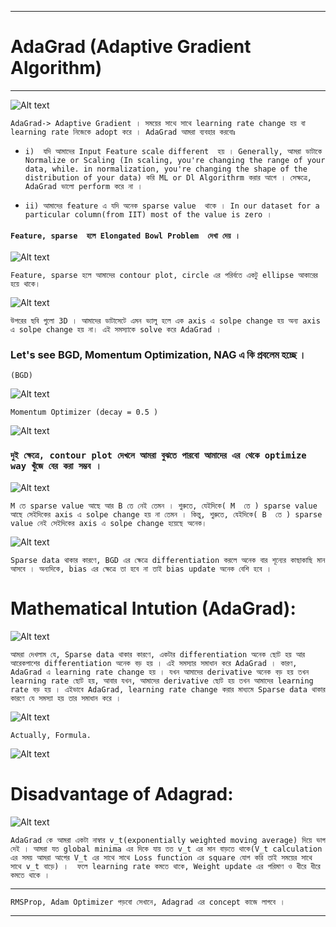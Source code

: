 
---


#  AdaGrad (Adaptive Gradient Algorithm)


---


![Alt text](img/image-208.png)

`AdaGrad-> Adaptive Gradient । সময়ের সাথে সাথে learning rate change হয় বা learning rate নিজেকে adopt করে । AdaGrad আমরা ব্যবহার করবোঃ `

- `i)  যদি আমাদের Input Feature scale different  হয় । Generally, আমরা ডাটাকে Normalize or Scaling (In scaling, you're changing the range of your data, while. in normalization, you're changing the shape of the distribution of your data) করি ML or Dl Algorithrm করার আগে । সেক্ষত্রে, AdaGrad ভালো perform করে না ।  `

- `ii) আমাদের feature এ যদি অনেক sparse value  থাকে । In our dataset for a particular column(from IIT) most of the value is zero । `

#### `Feature, sparse  হলে Elongated Bowl Problem  দেখা দেয় । `

![Alt text](img/image-209.png)

`Feature, sparse হলে আমাদের contour plot, circle এর পরির্বতে একটু ellipse আকারের হয়ে থাকে। `

![Alt text](img/image-210.png)

`উপরের ছবি গুলো 3D । আমাদের ডাটাসেটে এমন ভ্যালু হলে এক axis এ solpe change হয় অন্য axis এ solpe change হয় না। এই সমস্যাকে solve করে AdaGrad । `

### Let's see BGD, Momentum Optimization, NAG এ কি প্রবলেম হচ্ছে । 

` (BGD) `

![Alt text](img/image-211.png)

`Momentum Optimizer (decay = 0.5 )`

![Alt text](img/image-212.png)

### ` দুই ক্ষেত্রে, contour plot দেখলে আমরা বুঝতে পারবো আমাদের এর থেকে optimize way খুঁজে বের করা সম্ভব । `

![Alt text](img/image-213.png)

`M তে sparse value আছে আর B তে নেই তেমন । শুরুতে, যেইদিকে( M  তে ) sparse value আছে সেইদিকের axis এ solpe change হয় না তেমন । কিন্তু, শুরুতে, যেইদিকে( B  তে ) sparse value নেই সেইদিকের axis এ solpe change হয়েছে অনেক। `

![Alt text](img/image-214.png)

`Sparse data থাকার কারণে, BGD এর ক্ষেত্রে differentiation করলে অনেক বার শূন্যের কাছাকাছি মান আসবে । অন্যদিকে, bias এর ক্ষেত্রে তা হবে না তাই bias update অনেক বেশি হবে ।  `


# Mathematical Intution (AdaGrad):

![Alt text](img/image-215.png)

`আমরা দেখলাম যে, Sparse data থাকার কারণে, একটার differentiation অনেক ছোট হয় আর আরেকপাশের differentiation অনেক বড় হয় । এই সমস্যার সমাধান করে AdaGrad । কারণ, AdaGrad এ learning rate change হয় । যখন আমাদের derivative অনেক বড় হয় তখন learning rate ছোট হয়, আবার যখন, আমাদের derivative ছোট হয় তখন আমাদের learning rate বড় হয় । এইভাবে AdaGrad, learning rate change করার মাধ্যমে Sparse data থাকার কারণে যে সমস্যা হয় তার সমাধান করে । `

![Alt text](img/image-216.png)


`Actually, Formula.  `

![Alt text](img/image-217.png)

# Disadvantage of Adagrad:

![Alt text](img/image-218.png)

`AdaGrad কে আমরা একটা নাম্বার v_t(exponentially weighted moving average) দিয়ে ভাগ দেই । আমরা যত global minima এর দিকে যায় তত v_t এর মান বাড়তে থাকে(V_t calculation এর সময় আমরা আগের V_t এর সাথে সাথে Loss function এর square যোগ করি তাই সময়ের সাথে সাথে v_t বাড়ে) ।  ফলে learning rate কমতে থাকে, Weight update এর পরিমাণ ও ধীরে ধীরে কমতে থাকে । `

---

`RMSProp, Adam Optimizer পড়বো সেখানে, Adagrad এর concept কাজে লাগবে । `

---


